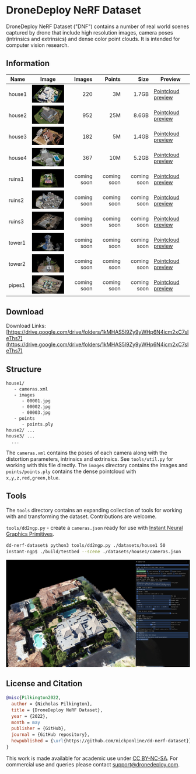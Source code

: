 DroneDeploy NeRF Dataset
===

DroneDeploy NeRF Dataset ("DNF") contains a number of real world scenes captured by drone that include high resolution images, camera poses (intrinsics and extrinsics) and dense color point clouds. It is intended for computer vision research.

Information
---

| Name | Image | Images | Points | Size | Preview |
|-------|------|-------:|-------:|-----:|---|
| house1 | ![house1](/imgs/house1.png?raw=true "house1")  |     220 |  3M | 1.7GB | [Pointcloud preview](https://drive.google.com/file/d/15AJlYmev3gd_DWsMHR3WTMchVKJq0RVx/view?usp=sharing)
| house2 | ![house2](/imgs/house2.png?raw=true "house2")  |     952 |  25M | 8.6GB | [Pointcloud preview](https://drive.google.com/file/d/1UotQdkuMQU2LXC5IGLy8QVWw4qmLDX7c/view?usp=sharing)
| house3 | ![house3](/imgs/house3.png?raw=true "house3")  |     182 |  5M | 1.4GB | [Pointcloud preview](https://drive.google.com/file/d/1Y8U9u0F7uU1Yy35b_4qjNut5r12gDYeh/view?usp=sharing)
| house4 | ![house4](/imgs/house4.png?raw=true "house4")  |     367 |  10M | 5.2GB | [Pointcloud preview](https://drive.google.com/file/d/1YjJTNUABCzdZEepC1NqWzvqt6HrxF8vp/view?usp=sharing)
| ruins1 | ![ruins1](/imgs/ruins1.png?raw=true "ruins1") |     coming soon |  coming soon | coming soon | [Pointcloud preview](https://drive.google.com/file/d/1Oy5otafHEyTs5L73I2btxk2P-rmuh37n/view?usp=sharing)
| ruins2 | ![ruins2](/imgs/ruins2.png?raw=true "ruins2") |     coming soon |  coming soon | coming soon | [Pointcloud preview](https://drive.google.com/file/d/1Awi2eG69Iyggzn0jCDqg45nV41KwO5ZB/view?usp=sharing)
| ruins3 | ![ruins3](/imgs/ruins3.png?raw=true "ruins3") |     coming soon |  coming soon | coming soon | [Pointcloud preview](https://drive.google.com/file/d/1BMPBVFeCn4HbksKtB1BPfEzsRjQx_GRE/view?usp=sharing)
| tower1 | ![tower1](/imgs/tower1.png?raw=true "tower1") |     coming soon |  coming soon | coming soon | [Pointcloud preview](https://drive.google.com/file/d/1d4V0_MqoYebqlSndAnjKeyoKSUbZJs97/view?usp=sharing)
| tower2 | ![tower2](/imgs/tower2.png?raw=true "tower2") |     coming soon |  coming soon | coming soon | [Pointcloud preview](https://drive.google.com/file/d/1mzU9sGT5unzV2Pd9rfSkicS-O181pt2k/view?usp=sharing)
| pipes1 | ![pipes1](/imgs/pipes1.png?raw=true "pipes1") |     coming soon |  coming soon | coming soon | [Pointcloud preview](https://drive.google.com/file/d/1Zme6vZsdaQcncvHxKa-y-n-C2APTDUrz/view?usp=sharing)


Download
---
Download Links: [https://drive.google.com/drive/folders/1kMHAS5l9Zy9yWHp6N4icm2xC7sIeThs7](https://drive.google.com/drive/folders/1kMHAS5l9Zy9yWHp6N4icm2xC7sIeThs7)


Structure
---

```
house1/
   - cameras.xml
   - images
      - 00001.jpg
      - 00002.jpg
      - 00003.jpg
   - points
      - points.ply
house2/ ...
house3/ ...
  ...
```

The `cameras.xml` contains the poses of each camera along with the distortion parameters, intrinsics and extrinsics. See `tools/util.py` for working with this file directly. The `images` directory contains the images and `points/points.ply` contains the dense pointcloud with `x,y,z,red,green,blue`.

Tools
---

The `tools` directory contains an expanding collection of tools for working with and transforming the dataset. Contributions are welcome.

`tools/dd2ngp.py` - create a `cameras.json` ready for use with [Instant Neural Graphics Primitives](https://github.com/NVlabs/instant-ngp).

```sh
dd-nerf-dataset$ python3 tools/dd2ngp.py ./datasets/house1 50
instant-ngp$ ./build/testbed --scene ./datasets/house1/cameras.json
```

![ngp](/imgs/ngp.png?raw=true "ngp")

## License and Citation

```bibtex
@misc{Pilkington2022,
  author = {Nicholas Pilkington},
  title = {DroneDeploy NeRF Dataset},
  year = {2022},
  month = may
  publisher = {GitHub},
  journal = {GitHub repository},
  howpublished = {\url{https://github.com/nickponline/dd-nerf-dataset}},
}
```

This work is made available for academic use under [CC BY-NC-SA](https://creativecommons.org/licenses/by-nc-sa/4.0/). For commercial use and queries please contact support@dronedeploy.com.
